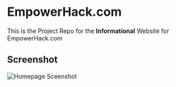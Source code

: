 # EmpowerHack.com

This is the Project Repo for the **Informational** Website for EmpowerHack.com

## Screenshot

![Homepage Sceenshot](img/screenshots/homepage.png)
